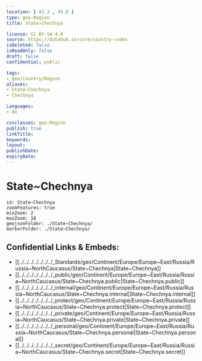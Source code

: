 ```yaml
---
location: [ 43.3 , 45.8 ] 
type: geo-Region
title: State~Chechnya

license: CC BY-SA 4.0
source: https://datahub.io/core/country-codes
isDeleted: false
isReadOnly: false
draft: false
confidential: public

tags:
- geo/Country/Region
aliases:
- State~Chechnya
- Chechnya

Languages:
- de

cssclasses: geo-Region
publish: true
linkTitle: 
keywords: 
layout: 
publishDate: 
expiryDate: 
---
```


# State~Chechnya

```leaflet
id: State~Chechnya
zoomFeatures: true 
minZoom: 2 
maxZoom: 18
geojsonFolder: ./State~Chechnya/
markerFolder: ./State~Chechnya/
```


## Confidential Links & Embeds: 
- [[../../../../../../../_Standards/geo/Continent/Europe/Europe~East/Russia/Russia~NorthCaucasus/State~Chechnya|State~Chechnya]] 
- [[../../../../../../../_public/geo/Continent/Europe/Europe~East/Russia/Russia~NorthCaucasus/State~Chechnya.public|State~Chechnya.public]] 
- [[../../../../../../../_internal/geo/Continent/Europe/Europe~East/Russia/Russia~NorthCaucasus/State~Chechnya.internal|State~Chechnya.internal]] 
- [[../../../../../../../_protect/geo/Continent/Europe/Europe~East/Russia/Russia~NorthCaucasus/State~Chechnya.protect|State~Chechnya.protect]] 
- [[../../../../../../../_private/geo/Continent/Europe/Europe~East/Russia/Russia~NorthCaucasus/State~Chechnya.private|State~Chechnya.private]] 
- [[../../../../../../../_personal/geo/Continent/Europe/Europe~East/Russia/Russia~NorthCaucasus/State~Chechnya.personal|State~Chechnya.personal]] 
- [[../../../../../../../_secret/geo/Continent/Europe/Europe~East/Russia/Russia~NorthCaucasus/State~Chechnya.secret|State~Chechnya.secret]] 

